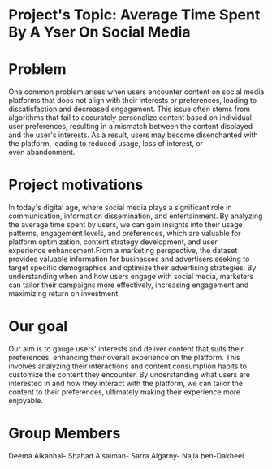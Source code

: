 # Project's Topic: Average Time Spent By A Yser On Social Media 
# Problem
One common problem arises when users encounter content on social media platforms that does not align with their interests or preferences, leading to dissatisfaction and decreased engagement. This issue often stems from algorithms that fail to accurately personalize content based on individual user preferences, resulting in a mismatch between the content displayed and the user's interests. As a result, users may become disenchanted with the platform, leading to reduced usage, loss of interest, or even abandonment.
# Project motivations
 In today's digital age, where social media plays a significant role in communication, information dissemination, and entertainment. By analyzing the average time spent by users, we can gain insights into their usage patterns, engagement levels, and preferences, which are valuable for platform optimization, content strategy development, and user experience enhancement.From a marketing perspective, the dataset provides valuable information for businesses and advertisers seeking to target specific demographics and optimize their advertising strategies. By understanding when and how users engage with social media, marketers can tailor their campaigns more effectively, increasing engagement and maximizing return on investment.

# Our goal 
Our aim is to gauge users' interests and deliver content that suits their preferences, enhancing their overall experience on the platform. This involves analyzing their interactions and content consumption habits to customize the content they encounter. By understanding what users are interested in and how they interact with the platform, we can tailor the content to their preferences, ultimately making their experience more enjoyable.


# Group Members
Deema Alkanhal- 
Shahad Alsalman-
Sarra Algarny-
Najla ben-Dakheel
